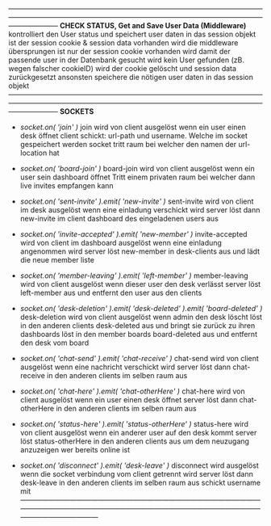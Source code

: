 ———————————————————————————————————————————————————————————————————————————————
**CHECK STATUS, Get and Save User Data (Middleware)**
    kontrolliert den User status und speichert user daten in das session objekt
    ist der session cookie & session data vorhanden wird die middleware übersprungen
    ist nur der session cookie vorhanden wird damit der passende user in der Datenbank gesucht
    wird kein User gefunden (zB. wegen falscher cookieID) wird der cookie gelöscht und session data zurückgesetzt
    ansonsten speichere die nötigen user daten in das session objekt
———————————————————————————————————————————————————————————————————————————————
**SOCKETS**
* _socket.on( 'join' )_
    join wird von client ausgelöst wenn ein user einen desk öffnet
    client schickt: url-path und username. Welche im socket gespeichert werden
    socket tritt raum bei welcher den namen der url-location hat

* _socket.on( 'board-join' )_
    board-join wird von client ausgelöst wenn ein user sein dashboard öffnet
    Tritt einem privaten raum bei welcher dann live invites empfangen kann

* _socket.on( 'sent-invite' ).emit( 'new-invite' )_
    sent-invite wird von client im desk ausgelöst wenn eine einladung verschickt wird
    server löst dann new-invite im client dashboard des eingeladenen users aus

* _socket.on( 'invite-accepted' ).emit( 'new-member' )_
    invite-accepted wird von client im dashboard ausgelöst wenn eine einladung angenommen wird
    server löst new-member in desk-clients aus und lädt die neue member liste

* _socket.on( 'member-leaving' ).emit( 'left-member' )_
    member-leaving wird von client ausgelöst wenn dieser user den desk verlässt
    server löst left-member aus und entfernt den user aus den clients

* _socket.on( 'desk-deletion' ).emit( 'desk-deleted' ).emit( 'board-deleted' )_
    desk-deletion wird von client ausgelöst wenn admin den desk löscht
    löst in den anderen clients desk-deleted aus und bringt sie zurück zu ihren dashboards
    löst in den member boards board-deleted aus und entfernt den desk vom board

* _socket.on( 'chat-send' ).emit( 'chat-receive' )_
    chat-send wird von client ausgelöst wenn eine nachricht verschickt wird
    server löst dann chat-receive in den anderen clients im selben raum aus

* _socket.on( 'chat-here' ).emit( 'chat-otherHere' )_
    chat-here wird von client ausgelöst wenn ein user einen desk öffnet
    server löst dann chat-otherHere in den anderen clients im selben raum aus


* _socket.on( 'status-here' ).emit( 'status-otherHere' )_
    status-here wird von client ausgelöst wenn ein anderer user auf den desk kommt
    server löst status-otherHere in den anderen clients aus um dem neuzugang anzuzeigen wer bereits online ist


* _socket.on( 'disconnect' ).emit( 'desk-leave' )_
    disconnect wird ausgelöst wenn die socket verbindung vom client getrennt wird
    server löst dann desk-leave in den anderen clients im selben raum aus
    schickt username mit
———————————————————————————————————————————————————————————————————————————————